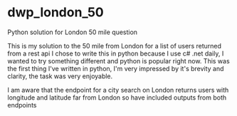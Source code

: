 # dwp_london_50
Python solution for London 50 mile question

This is my solution to the 50 mile from London for a list of users returned from a rest api
I chose to write this in python because I use c# .net daily, I wanted to try something different and python is popular right now.
This was the first thing I've written in python, I'm very impressed by it's brevity and clarity, the task was very enjoyable.

I am aware that the endpoint for a city search on London returns users with longitude and latitude far from London so have included outputs from both endpoints

